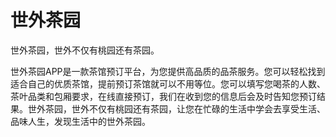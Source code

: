 # 世外茶园
世外茶园，世外不仅有桃园还有茶园。

世外茶园APP是一款茶馆预订平台，为您提供高品质的品茶服务。您可以轻松找到适合自己的优质茶馆，提前预订茶馆就可以不用等位。您可以填写您喝茶的人数、茶叶品类和包厢要求，在线直接预订，我们在收到您的信息后会及时告知您预订结果。世外茶园，世外不仅有桃园还有茶园，让您在忙碌的生活中学会去享受生活、品味人生，发现生活中的世外茶园。
